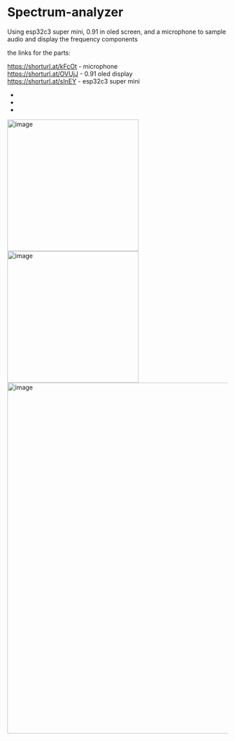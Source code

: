 # Spectrum-analyzer
Using esp32c3 super mini, 0.91 in oled screen, and a microphone to sample audio and display the frequency components


the links for the parts:  
  
https://shorturl.at/kFcOt - microphone  
https://shorturl.at/OVUjJ - 0.91 oled display  
https://shorturl.at/sInEY - esp32c3 super mini  


-

-

-


<img src="https://github.com/user-attachments/assets/60a64f61-c97a-4e37-a35f-7df1a7e6db5f" alt="image" width="300" height="300" />
<img src="https://github.com/user-attachments/assets/9435ffab-225a-45ca-853c-315885ee7832" alt="image" width="300" height="300" />

<img src="https://github.com/user-attachments/assets/ae4b92be-d067-44db-b6e4-c3c06660afef" alt="image" width="600" height="800" />

